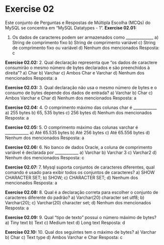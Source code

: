 # Exercise 02
Este conjunto de Perguntas e Respostas de Múltipla Escolha (MCQs) do MySQL se concentra em “MySQL Datatypes - 1”.
**Exercise 02.01:**
1. Os dados de caracteres podem ser armazenados como ______________
a) String de comprimento fixo
b) String de comprimento variável
c) String de comprimento fixo ou variável
d) Nenhum dos mencionados
Resposta: c

**Exercise 02.02:**
2. Qual declaração representa que “os dados de caractere consumirão o mesmo número de bytes declarados e são preenchidos à direita”?
a) Char
b) Varchar
c) Ambos Char e Varchar
d) Nenhum dos mencionados
Resposta: a

**Exercise 02.03:**
3. Qual declaração não usa o mesmo número de bytes e o consumo de bytes depende dos dados de entrada?
a) Varchar
b) Char
c) Ambos Varchar e Char
d) Nenhum dos mencionados
Resposta: a

**Exercise 02.04:**
4. O comprimento máximo das colunas char é ____________
a) 255 bytes
b) 65, 535 bytes
c) 256 bytes
d) Nenhum dos mencionados
Resposta: a

**Exercise 02.05:**
5. O comprimento máximo das colunas varchar é ____________
a) Até 65.535 bytes
b) Até 256 bytes
c) Até 65.556 bytes
d) Nenhum dos mencionados
Resposta: a

**Exercise 02.06:**
6. No banco de dados Oracle, a coluna de comprimento variável é declarada por ____________
a) Varchar
b) Varchar 3
c) Varchar2
d) Nenhum dos mencionados
Resposta: c

**Exercise 02.07:**
7. Mysql suporta conjuntos de caracteres diferentes, qual comando é usado para exibir todos os conjuntos de caracteres?
a) SHOW CHARACTER SET;
b) SHOW;
c) CHARACTER SET;
d) Nenhum dos mencionados
Resposta: a

**Exercise 02.08:**
8. Qual é a declaração correta para escolher o conjunto de caracteres diferente do padrão?
a) Varchar(20) character set utf8;
b) Varchar(20);
c) Varchar(20) character set;
d) Nenhum dos mencionados
Resposta: a

**Exercise 02.09:**
9. Qual “tipo de texto” possui o número máximo de bytes?
a) Tiny text
b) Text
c) Medium text
d) Long text
Resposta: d

**Exercise 02.10:**
10. Qual dos seguintes tem o máximo de bytes?
a) Varchar
b) Char
c) Text type
d) Ambos Varchar e Char
Resposta: c
